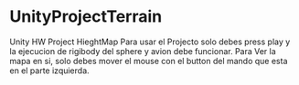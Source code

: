# UnityProjectTerrain
Unity HW Project HieghtMap
Para usar el Projecto solo debes press play y la ejecucion de rigibody del sphere y avion debe funcionar. Para Ver la mapa en si, solo debes mover el mouse con el button del mando que esta en el parte izquierda. 
